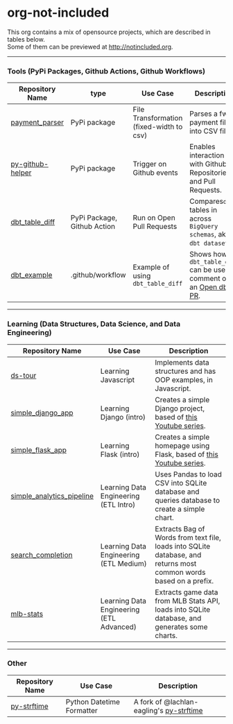 # org-not-included  
  
This org contains a mix of opensource projects, which are described in tables below.  
Some of them can be previewed at http://notincluded.org.  
  
---  
  
  
### Tools (PyPi Packages, Github Actions, Github Workflows)
  
| Repository Name                                                          | type                        | Use Case                                 | Description                                                                                                                    |  
|--------------------------------------------------------------------------|-----------------------------|------------------------------------------|--------------------------------------------------------------------------------------------------------------------------------|
| [payment_parser](https://github.com/org-not-included/payment_parser)     | PyPi package                | File Transformation (fixed-width to csv) | Parses a fwf payment file into CSV files.                                                                                      |
| [py-github-helper](https://github.com/org-not-included/py-github-helper) | PyPi package                | Trigger on Github events                 | Enables interaction with Github Repositories and Pull Requests.                                                                |
| [dbt_table_diff](https://github.com/org-not-included/dbt_table_diff)     | PyPi Package, Github Action | Run on Open Pull Requests                | Compares`dbt` tables in across `BigQuery schemas`, aka `dbt datasets`.                                                         |  
| [dbt_example](https://github.com/org-not-included/dbt_example)           | .github/workflow            | Example of using `dbt_table_diff`        | Shows how `dbt_table_diff` can be used to comment on an [Open dbt PR](https://github.com/org-not-included/dbt_example/pull/2). |  

  
---  
  
  
### Learning (Data Structures, Data Science, and Data Engineering)
   
| Repository Name                                                                            | Use Case                                 | Description                                                                                                                                      |  
|--------------------------------------------------------------------------------------------|------------------------------------------|--------------------------------------------------------------------------------------------------------------------------------------------------|
| [ds-tour](https://github.com/org-not-included/ds-tour)                                     | Learning Javascript                      | Implements data structures and has OOP examples, in Javascript.                                                                                  |  
| [simple_django_app](https://github.com/org-not-included/simple_django_app)                 | Learning Django (intro)                  | Creates a simple Django project, based of [this Youtube series](https://www.youtube.com/watch?v=IMG4r03G6g8).                                    |
| [simple_flask_app](https://github.com/org-not-included/simple_flask_app)                   | Learning Flask (intro)                   | Creates a simple homepage using Flask, based of [this Youtube series](https://www.youtube.com/playlist?list=PLFtQkpylAzMAKJNId7GBrCG5yIncZivVL). |
| [simple_analytics_pipeline](https://github.com/org-not-included/simple_analytics_pipeline) | Learning Data Engineering (ETL Intro)    | Uses Pandas to load CSV into SQLite database and queries database to create a simple chart.                                                      |
| [search_completion](https://github.com/org-not-included/search_completion)                 | Learning Data Engineering (ETL Medium)   | Extracts Bag of Words from text file, loads into SQLite database, and returns most common words based on a prefix.                               |
| [mlb-stats](https://github.com/org-not-included/mlb-stats)                                 | Learning Data Engineering (ETL Advanced) | Extracts game data from MLB Stats API, loads into SQLite database, and generates some charts.                                                    |  
  
  
---  
  
  
### Other
  
| Repository Name                                                                         | Use Case                  | Description                                                                                |  
|-----------------------------------------------------------------------------------------|---------------------------|--------------------------------------------------------------------------------------------|
| [py-strftime](https://github.com/org-not-included/py-strftime)                          | Python Datetime Formatter | A fork of @lachlan-eagling's [py-strftime](https://github.com/lachlan-eagling/py-strftime) |  
  
